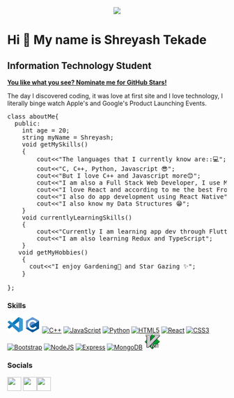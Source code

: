 <div align="center" id="header" heigth="100" width="100">
<img src="https://media.giphy.com/media/gjrYDwbjnK8x36xZIO/giphy.gif"></img>
</div>



Hi 👋 My name is Shreyash Tekade
==============================

Information Technology Student
-----------------



   [**You like what you see? Nominate me for GitHub Stars!**](https://stars.github.com/nominate/)
   
   The day I discovered coding, it was love at first site and I love technology, I literally binge watch Apple's and Google's Product Launching Events.
<pre>
class aboutMe{
  public:
    int age = 20;
    string myName = Shreyash;
    void getMySkills()
    {
        cout<<"The languages that I currently know are::💻";
        cout<<"C, C++, Python, Javascript 😎";
        cout<<"But I love C++ and Javascript more😊";
        cout<<"I am also a Full Stack Web Developer, I use MERN because who doesn't right? 😂";
        cout<<"I love React and according to me the best FrontEnd Library outThere ⚛️";;
        cout<<"I also do app development using React Native";
        cout<<"I also know my Data Structures 😁";
    }
    void currentlyLearningSkills()
    {
        cout<<"Currently I am learning app dev through Flutter";
        cout<<"I am also learning Redux and TypeScript";
    }
   void getMyHobbies()
    {
      cout<<"I enjoy Gardening🌾 and Star Gazing ✨";
    }

};
</pre>

### Skills

<p align="left">
<img src="https://github.com/devicons/devicon/blob/master/icons/vscode/vscode-original.svg" alc="VS Code" height="36" width="36"></img>
<img src="https://github.com/devicons/devicon/blob/master/icons/c/c-original.svg" alc="C" height="36" width="36"></img>
<a href="https://docs.microsoft.com/en-us/cpp/?view=msvc-170" target="_blank" rel="noreferrer"><img src="https://raw.githubusercontent.com/danielcranney/readme-generator/main/public/icons/skills/cplusplus-colored.svg" width="36" height="36" alt="C++" /></a>
<a href="https://developer.mozilla.org/en-US/docs/Web/JavaScript" target="_blank" rel="noreferrer"><img src="https://raw.githubusercontent.com/danielcranney/readme-generator/main/public/icons/skills/javascript-colored.svg" width="36" height="36" alt="JavaScript" /></a>
<a href="https://www.python.org/" target="_blank" rel="noreferrer"><img src="https://raw.githubusercontent.com/danielcranney/readme-generator/main/public/icons/skills/python-colored.svg" width="36" height="36" alt="Python" /></a>
<a href="https://developer.mozilla.org/en-US/docs/Glossary/HTML5" target="_blank" rel="noreferrer"><img src="https://raw.githubusercontent.com/danielcranney/readme-generator/main/public/icons/skills/html5-colored.svg" width="36" height="36" alt="HTML5" /></a>
<a href="https://reactjs.org/" target="_blank" rel="noreferrer"><img src="https://raw.githubusercontent.com/danielcranney/readme-generator/main/public/icons/skills/react-colored.svg" width="36" height="36" alt="React" /></a>
<a href="https://www.w3.org/TR/CSS/#css" target="_blank" rel="noreferrer"><img src="https://raw.githubusercontent.com/danielcranney/readme-generator/main/public/icons/skills/css3-colored.svg" width="36" height="36" alt="CSS3" /></a>
<a href="https://getbootstrap.com/" target="_blank" rel="noreferrer"><img src="https://raw.githubusercontent.com/danielcranney/readme-generator/main/public/icons/skills/bootstrap-colored.svg" width="36" height="36" alt="Bootstrap" /></a>
<a href="https://nodejs.org/en/" target="_blank" rel="noreferrer"><img src="https://raw.githubusercontent.com/danielcranney/readme-generator/main/public/icons/skills/nodejs-colored.svg" width="36" height="36" alt="NodeJS" /></a>
<a href="https://expressjs.com/" target="_blank" rel="noreferrer"><img src="https://raw.githubusercontent.com/danielcranney/readme-generator/main/public/icons/skills/express-colored.svg" width="36" height="36" alt="Express" /></a>
<a href="https://www.mongodb.com/" target="_blank" rel="noreferrer"><img src="https://raw.githubusercontent.com/danielcranney/readme-generator/main/public/icons/skills/mongodb-colored.svg" width="36" height="36" alt="MongoDB" /></a>
<img src="https://github.com/devicons/devicon/blob/master/icons/vim/vim-original.svg" height="36" width="36" alt="Vim"></img>
</p>


### Socials

<p align="left"> <a href="https://github.com/shreyash2503" target="_blank" rel="noreferrer"><img src="https://raw.githubusercontent.com/danielcranney/readme-generator/main/public/icons/socials/github.svg" width="32" height="32" /></a> <a href="https://www.linkedin.com/in/shreyash-tekade-84590a235" target="_blank" rel="noreferrer"><img src="https://raw.githubusercontent.com/danielcranney/readme-generator/main/public/icons/socials/linkedin.svg" width="32" height="32" /></a><a href="https://twitter.com/_shreyash__25?t=5CP6ilwzKsyy-UmeCAIJzg&s=08" target="_blank" rel="noreferrer"><img src="https://raw.githubusercontent.com/danielcranney/readme-generator/main/public/icons/socials/twitter.svg" width="32" height="32" /></a></p>


